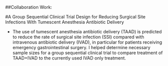 ##Collaboration Work:

#A Group Sequential Clinical Trial Design for Reducing Surgical Site Infections With Tumescent Anesthesia Antibiotic Delivery
- The use of tumescent anesthesia antibiotic delivery (TAAD) is predicted to reduce the rate of surgical site infection (SSI) 
compared with intravenous antibiotic delivery (IVAD), in particular
for patients receiving emergency gastrointestinal surgery. 
I helped determine necessary sample sizes for a group sequential clinical trial to compare treatment of TAAD+IVAD to 
the currently used IVAD only treatment.
